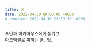 ```yaml
---
title: 꿈
date: 2022-04-30 00:00:00 +0800
# enddate: 2022-04-30 23:59:59 +0800
---
```


푸틴과 미키마우스에게 쫒기고  
다크엑셀로 피하는 꿈.. 엌..
